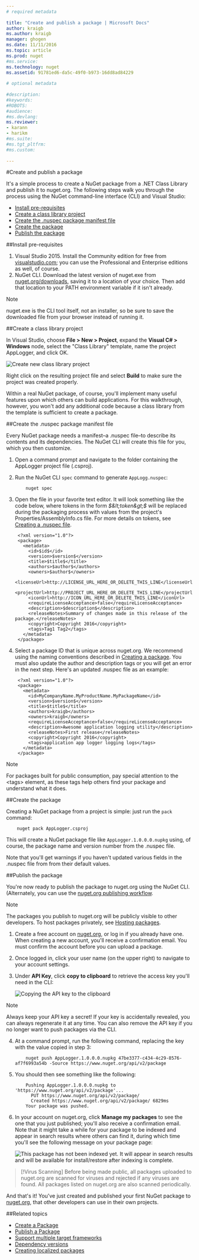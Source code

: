 ```yaml
--- 
# required metadata 
 
title: "Create and publish a package | Microsoft Docs" 
author: kraigb 
ms.author: kraigb 
manager: ghogen 
ms.date: 11/11/2016 
ms.topic: article 
ms.prod: nuget 
#ms.service: 
ms.technology: nuget 
ms.assetid: 91781ed6-da5c-49f0-b973-16dd8ad84229
 
# optional metadata 
 
#description: 
#keywords: 
#ROBOTS: 
#audience: 
#ms.devlang: 
ms.reviewer:  
- karann 
- harikm 
#ms.suite:  
#ms.tgt_pltfrm: 
#ms.custom: 
 
--- 
```



#Create and publish a package

It's a simple process to create a NuGet package from a .NET Class Library and publish it to nuget.org. The following steps walk you through the process using the NuGet command-line interface (CLI) and Visual Studio:

- [Install pre-requisites](#install-pre-requisites)
- [Create a class library project](#create-a-class-library-project)
- [Create the .nuspec package manifest file](#create-the--nuspec-package-manifest-file)
- [Create the package](#create-the-package)
- [Publish the package](#publish-the-package)

##Install pre-requisites
1. Visual Studio 2015. Install the Community edition for free from [visualstudio.com](https://www.visualstudio.com/); you can use the Professional and Enterprise editions as well, of course.
2. NuGet CLI. Download the latest version of nuget.exe from [nuget.org/downloads](https://nuget.org/downloads), saving it to a location of your choice. Then add that location to your PATH environment variable if it isn't already.

> [!NOTE]
> nuget.exe is the CLI tool itself, not an installer, so be sure to save the downloaded file from your browser instead of running it.


##Create a class library project

In Visual Studio, choose **File > New > Project**, expand the **Visual C# > Windows** node, select the "Class Library" template, name the project AppLogger, and click OK.

![Create new class library project](/media/QS_Create-01-NewProject.png)

Right click on the resulting project file and select **Build** to make sure the project was created properly.

Within a real NuGet package, of course, you'll implement many useful features upon which others can build applications. For this walkthrough, however, you won't add any additional code because a class library from the template is sufficient to create a package. 

##Create the .nuspec package manifest file

Every NuGet package needs a manifest–a .nuspec file–to describe its contents and its dependencies. The NuGet CLI will create this file for you, which you then customize.

1. Open a command prompt and navigate to the folder containing the AppLogger project file (.csproj).
2. Run the NuGet CLI `spec` command to generate `AppLogg.nuspec`:

	```
		nuget spec
	```

3. Open the file in your favorite text editor. It will look something like the code below, where tokens in the form *$&lt;token&gt;$* will be replaced during the packaging process with values from the project's Properties/AssemblyInfo.cs file. For more details on tokens, see [Creating a .nuspec file](../create-packages/creating-a-package.md#creating-the-nuspec-file).
			
		<?xml version="1.0"?>
		<package>
		  <metadata>
			<id>$id$</id>
			<version>$version$</version>
			<title>$title$</title>
			<authors>$author$</authors>
			<owners>$author$</owners>
			<licenseUrl>http://LICENSE_URL_HERE_OR_DELETE_THIS_LINE</licenseUrl>
			<projectUrl>http://PROJECT_URL_HERE_OR_DELETE_THIS_LINE</projectUrl>
			<iconUrl>http://ICON_URL_HERE_OR_DELETE_THIS_LINE</iconUrl>
			<requireLicenseAcceptance>false</requireLicenseAcceptance>
			<description>$description$</description>
			<releaseNotes>Summary of changes made in this release of the package.</releaseNotes>
			<copyright>Copyright 2016</copyright>
			<tags>Tag1 Tag2</tags>
		  </metadata>
		</package>	

4. Select a package ID that is unique across nuget.org. We recommend using the naming conventions described in [Creating a package](../create-packages/creating-a-package#choosing-a-unique-package-identifier-and-setting-the-version-number.md). You must also update the author and description tags or you will get an error in the next step. Here's an updated .nuspec file as an example:
 		
		<?xml version="1.0"?>
		<package>
		  <metadata>
			<id>MyCompanyName.MyProductName.MyPackageName</id>
			<version>$version$</version>
			<title>$title$</title>
			<authors>kraigb</authors>
			<owners>kraigb</owners>
			<requireLicenseAcceptance>false</requireLicenseAcceptance>
			<description>Awesome application logging utility</description>
			<releaseNotes>First release</releaseNotes>
			<copyright>Copyright 2016</copyright>
			<tags>application app logger logging logs</tags>
		  </metadata>
		</package>

> [!Note]
> For packages built for public consumption, pay special attention to the &lt;tags&gt; element, as these tags help others find your package and understand what it does.



##Create the package

Creating a NuGet package from a project is simple: just run the `pack` command:

```
	nuget pack AppLogger.csproj
```

This will create a NuGet package file like `AppLogger.1.0.0.0.nupkg` using, of course, the package name and version number from the .nuspec file. 
	
Note that you'll get warnings if you haven't updated various fields in the .nuspec file from from their default values.


##Publish the package

You're now ready to publish the package to nuget.org using the NuGet CLI. (Alternately, you can use the [nuget.org publishing workflow](../create-packages/publish-a-package.md#publish-through-nuget-org).

> [!Note]
> The packages you publish to nuget.org will be publicly visible to other developers. To host packages privately, see [Hosting packages](../hosting-packages/overview.md).


1. Create a free account on [nuget.org](https://www.nuget.org/users/account/LogOn?returnUrl=%2F), or log in if you already have one. When creating a new account, you'll receive a confirmation email. You must confirm the account before you can upload a package.
2. Once logged in, click your user name (on the upper right) to navigate to your account settings.
3. Under **API Key**, click **copy to clipboard** to retrieve the access key you'll need in the CLI:   

	![Copying the API key to the clipboard](/media/QS_Create-02-APIKey.png)
	
> [!Note]
> Always keep your API key a secret! If your key is accidentally revealed, you can always regenerate it at any time. You can also remove the API key if you no longer want to push packages via the CLI.
	

4. At a command prompt, run the following command, replacing the key with the value copied in step 3:

	```
		nuget push AppLogger.1.0.0.0.nupkg 47be3377-c434-4c29-8576-af7f6993a54b -Source https://www.nuget.org/api/v2/package
	```

5. You should then see something like the following:

	```
		Pushing AppLogger.1.0.0.0.nupkg to 'https://www.nuget.org/api/v2/package'...
		  PUT https://www.nuget.org/api/v2/package/
		  Created https://www.nuget.org/api/v2/package/ 6829ms
		Your package was pushed.
	```
	
6. In your account on nuget.org, click **Manage my packages** to see the one that you just published; you'll also receive a confirmation email. Note that it might take a while for your package to be indexed and appear in search results where others can find it, during which time you'll see the following message on your package page: 

	![This package has not been indexed yet. It will appear in search results and will be available for install/restore after indexing is complete.](/media/QS_Create-03-NotIndexed.png)



> [!Virus Scanning]
> Before being made public, all packages uploaded to nuget.org are scanned for viruses and rejected if any viruses are found. All packages listed on nuget.org are also scanned periodically.
 

And that's it! You've just created and published your first NuGet package to [nuget.org](https://www.nuget.org/), that other developers can use in their own projects.

##Related topics
* [Create a Package](../create-packages/creating-a-package.md)
* [Publish a Package](../create-packages/publish-a-package.md)
* [Support multiple target frameworks](../create-packages/supporting-multiple-target-frameworks.md)
* [Dependency versions](../create-packages/dependency-versions.md)
* [Creating localized packages](../create-packages/creating-localized-packages.md)